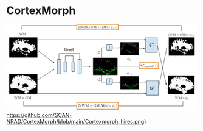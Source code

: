# CortexMorph

![CortexMorph architecture](https://github.com/SCAN-NRAD/CortexMorph/blob/main/Cortexmorph_hires.png)https://github.com/SCAN-NRAD/CortexMorph/blob/main/Cortexmorph_hires.png)

